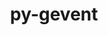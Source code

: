 ---
title: "py-gevent"
layout: cache
categories: [package, v0.18]
meta: {"versions": ["1.5.0", "21.12.0"], "compilers": ["gcc@=7.5.0"], "oss": ["ubuntu18.04"], "platforms": ["linux"], "targets": ["x86_64"], "stacks": ["data-vis-sdk", "e4s"], "num_specs": 6, "num_specs_by_stack": {"e4s": 4, "data-vis-sdk": 2}}
spec_details: [{"hash": "g6mm3xekckjsmhq33php66yclrbstgrf", "compiler": "gcc@=7.5.0", "versions": ["1.5.0"], "os": "ubuntu18.04", "platform": "linux", "target": "x86_64", "variants": [], "stacks": ["e4s"], "size": "-", "tarball": "https://binaries.spack.io/releases/v0.18/build_cache/linux-ubuntu18.04-x86_64/gcc-7.5.0/py-gevent-1.5.0/linux-ubuntu18.04-x86_64-gcc-7.5.0-py-gevent-1.5.0-g6mm3xekckjsmhq33php66yclrbstgrf.spack"}, {"hash": "k3q7rskqgvmisliqxgaaxmg57epsddu7", "compiler": "gcc@=7.5.0", "versions": ["1.5.0"], "os": "ubuntu18.04", "platform": "linux", "target": "x86_64", "variants": [], "stacks": ["data-vis-sdk"], "size": "-", "tarball": "https://binaries.spack.io/releases/v0.18/build_cache/linux-ubuntu18.04-x86_64/gcc-7.5.0/py-gevent-1.5.0/linux-ubuntu18.04-x86_64-gcc-7.5.0-py-gevent-1.5.0-k3q7rskqgvmisliqxgaaxmg57epsddu7.spack"}, {"hash": "ofnni35v2zajokg3ktopbpfgmr7tlxrr", "compiler": "gcc@=7.5.0", "versions": ["1.5.0"], "os": "ubuntu18.04", "platform": "linux", "target": "x86_64", "variants": [], "stacks": ["data-vis-sdk"], "size": "-", "tarball": "https://binaries.spack.io/releases/v0.18/build_cache/linux-ubuntu18.04-x86_64/gcc-7.5.0/py-gevent-1.5.0/linux-ubuntu18.04-x86_64-gcc-7.5.0-py-gevent-1.5.0-ofnni35v2zajokg3ktopbpfgmr7tlxrr.spack"}, {"hash": "gl33svobc4ip5ki3rgpxdxz6e6sb7f6m", "compiler": "gcc@=7.5.0", "versions": ["1.5.0"], "os": "ubuntu18.04", "platform": "linux", "target": "x86_64", "variants": [], "stacks": ["e4s"], "size": "-", "tarball": "https://binaries.spack.io/releases/v0.18/build_cache/linux-ubuntu18.04-x86_64/gcc-7.5.0/py-gevent-1.5.0/linux-ubuntu18.04-x86_64-gcc-7.5.0-py-gevent-1.5.0-gl33svobc4ip5ki3rgpxdxz6e6sb7f6m.spack"}, {"hash": "gj65o5re5fngm2hidppza4v4abzklzet", "compiler": "gcc@=7.5.0", "versions": ["21.12.0"], "os": "ubuntu18.04", "platform": "linux", "target": "x86_64", "variants": [], "stacks": ["e4s"], "size": "-", "tarball": "https://binaries.spack.io/releases/v0.18/build_cache/linux-ubuntu18.04-x86_64/gcc-7.5.0/py-gevent-21.12.0/linux-ubuntu18.04-x86_64-gcc-7.5.0-py-gevent-21.12.0-gj65o5re5fngm2hidppza4v4abzklzet.spack"}, {"hash": "bb3iidhdx4pc4rteqqw5oixeit6iucyx", "compiler": "gcc@=7.5.0", "versions": ["21.12.0"], "os": "ubuntu18.04", "platform": "linux", "target": "x86_64", "variants": [], "stacks": ["e4s"], "size": "-", "tarball": "https://binaries.spack.io/releases/v0.18/build_cache/linux-ubuntu18.04-x86_64/gcc-7.5.0/py-gevent-21.12.0/linux-ubuntu18.04-x86_64-gcc-7.5.0-py-gevent-21.12.0-bb3iidhdx4pc4rteqqw5oixeit6iucyx.spack"}]
---